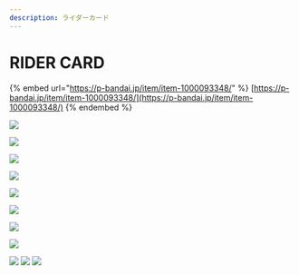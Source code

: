 ```yaml
---
description: ライダーカード
---
```


# RIDER CARD

{% embed url="https://p-bandai.jp/item/item-1000093348/" %}
[https://p-bandai.jp/item/item-1000093348/](https://p-bandai.jp/item/item-1000093348/)
{% endembed %}

![](https://bandai-a.akamaihd.net/bc/images/shop\_top\_carddas/20141024\_csmridercard\_pc01.jpg)

![](https://bandai-a.akamaihd.net/bc/images/shop\_top\_carddas/20141024\_csmridercard\_pc02\_2.jpg)

![](https://bandai-a.akamaihd.net/bc/images/shop\_top\_carddas/20141024\_csmridercard\_pc03.jpg)

![](https://bandai-a.akamaihd.net/bc/images/shop\_top\_carddas/20141024\_csmridercard\_pc04.jpg)

![](https://bandai-a.akamaihd.net/bc/images/shop\_top\_carddas/20141024\_csmridercard\_pc05\_2.jpg)

![](https://bandai-a.akamaihd.net/bc/images/shop\_top\_carddas/20141028\_csmridercard\_pc01.jpg)

![](https://bandai-a.akamaihd.net/bc/images/shop\_top\_carddas/20141028\_csmridercard\_pc02.jpg)

![](https://bandai-a.akamaihd.net/bc/images/shop\_top\_carddas/20141028\_csmridercard\_pc03.jpg)

![](https://bandai-a.akamaihd.net/bc/img/model/xl/1000093348\_1.jpg) ![](https://bandai-a.akamaihd.net/bc/img/model/xl/1000093348\_2.jpg) ![](https://bandai-a.akamaihd.net/bc/img/model/xl/1000093348\_3.jpg)
